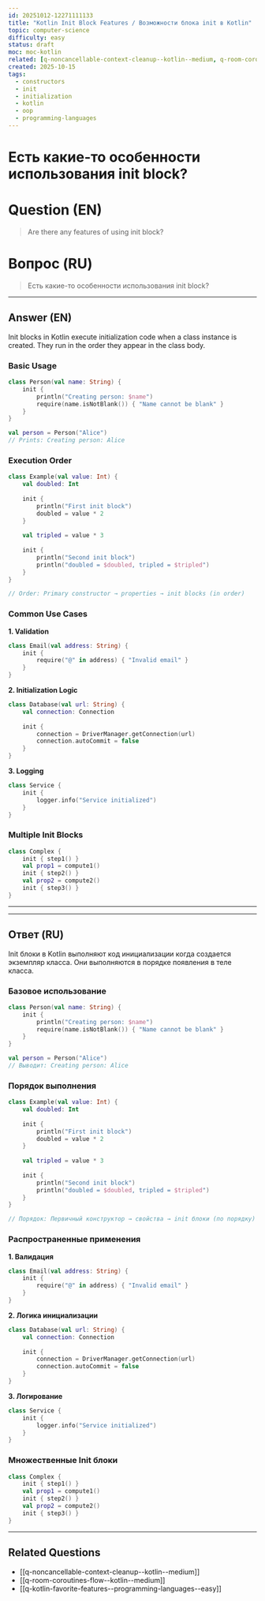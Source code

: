 ```yaml
---
id: 20251012-12271111133
title: "Kotlin Init Block Features / Возможности блока init в Kotlin"
topic: computer-science
difficulty: easy
status: draft
moc: moc-kotlin
related: [q-noncancellable-context-cleanup--kotlin--medium, q-room-coroutines-flow--kotlin--medium, q-kotlin-favorite-features--programming-languages--easy]
created: 2025-10-15
tags:
  - constructors
  - init
  - initialization
  - kotlin
  - oop
  - programming-languages
---
```

# Есть какие-то особенности использования init block?

# Question (EN)
> Are there any features of using init block?

# Вопрос (RU)
> Есть какие-то особенности использования init block?

---

## Answer (EN)


Init blocks in Kotlin execute initialization code when a class instance is created. They run in the order they appear in the class body.

### Basic Usage
```kotlin
class Person(val name: String) {
    init {
        println("Creating person: $name")
        require(name.isNotBlank()) { "Name cannot be blank" }
    }
}

val person = Person("Alice")
// Prints: Creating person: Alice
```

### Execution Order
```kotlin
class Example(val value: Int) {
    val doubled: Int
    
    init {
        println("First init block")
        doubled = value * 2
    }
    
    val tripled = value * 3
    
    init {
        println("Second init block")
        println("doubled = $doubled, tripled = $tripled")
    }
}

// Order: Primary constructor → properties → init blocks (in order)
```

### Common Use Cases

**1. Validation**
```kotlin
class Email(val address: String) {
    init {
        require("@" in address) { "Invalid email" }
    }
}
```

**2. Initialization Logic**
```kotlin
class Database(val url: String) {
    val connection: Connection
    
    init {
        connection = DriverManager.getConnection(url)
        connection.autoCommit = false
    }
}
```

**3. Logging**
```kotlin
class Service {
    init {
        logger.info("Service initialized")
    }
}
```

### Multiple Init Blocks
```kotlin
class Complex {
    init { step1() }
    val prop1 = compute1()
    init { step2() }
    val prop2 = compute2()
    init { step3() }
}
```

---
---

## Ответ (RU)


Init блоки в Kotlin выполняют код инициализации когда создается экземпляр класса. Они выполняются в порядке появления в теле класса.

### Базовое использование
```kotlin
class Person(val name: String) {
    init {
        println("Creating person: $name")
        require(name.isNotBlank()) { "Name cannot be blank" }
    }
}

val person = Person("Alice")
// Выводит: Creating person: Alice
```

### Порядок выполнения
```kotlin
class Example(val value: Int) {
    val doubled: Int
    
    init {
        println("First init block")
        doubled = value * 2
    }
    
    val tripled = value * 3
    
    init {
        println("Second init block")
        println("doubled = $doubled, tripled = $tripled")
    }
}

// Порядок: Первичный конструктор → свойства → init блоки (по порядку)
```

### Распространенные применения

**1. Валидация**
```kotlin
class Email(val address: String) {
    init {
        require("@" in address) { "Invalid email" }
    }
}
```

**2. Логика инициализации**
```kotlin
class Database(val url: String) {
    val connection: Connection
    
    init {
        connection = DriverManager.getConnection(url)
        connection.autoCommit = false
    }
}
```

**3. Логирование**
```kotlin
class Service {
    init {
        logger.info("Service initialized")
    }
}
```

### Множественные Init блоки
```kotlin
class Complex {
    init { step1() }
    val prop1 = compute1()
    init { step2() }
    val prop2 = compute2()
    init { step3() }
}
```

---

## Related Questions

- [[q-noncancellable-context-cleanup--kotlin--medium]]
- [[q-room-coroutines-flow--kotlin--medium]]
- [[q-kotlin-favorite-features--programming-languages--easy]]

